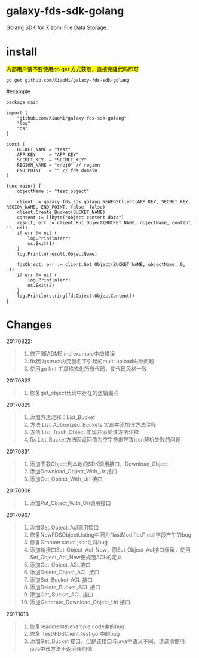 # galaxy-fds-sdk-golang

Golang SDK for Xiaomi File Data Storage.

# install

<mark>内部用户请不要使用go get 方式获取，直接克隆代码即可</mark>

```
go get github.com/XiaoMi/galaxy-fds-sdk-golang
```

#example

```
package main

import (
	"github.com/XiaoMi/galaxy-fds-sdk-golang"
	"log"
	"os"
)

const (
	BUCKET_NAME = "test"
	APP_KEY     = "APP_KEY"
	SECRET_KEY  = "SECRET_KEY"
	REGION_NAME = "cnbj0" // region
	END_POINT   = "" // fds domain
)

func main() {
	objectName := "test_object"

	client := galaxy_fds_sdk_golang.NEWFDSClient(APP_KEY, SECRET_KEY, REGION_NAME, END_POINT, false, false)
	client.Create_Bucket(BUCKET_NAME)
	content := []byte("object content data")
	result, err := client.Put_Object(BUCKET_NAME, objectName, content, "", nil)
	if err != nil {
		log.Println(err)
		os.Exit(1)
	}
	log.Println(result.ObjectName)

	fdsObject, err := client.Get_Object(BUCKET_NAME, objectName, 0, -1)
	if err != nil {
		log.Println(err)
		os.Exit(2)
	}
	log.Println(string(fdsObject.ObjectContent))
}

```

# Changes

20170822:
> 1. 修正README.md example中的错误
> 2. fix因为struct内变量名字引起的multi upload失败问题
> 3. 使用go fmt 工具格式化所有代码，使代码风格一致


20170823
> 1. 修复get_object代码中存在的逻辑漏洞

20170829
> 1. 添加方法注释：List_Bucket
> 2. 方法 List_Authorized_Buckets 实现并添加该方法注释
> 3. 方法 List_Trash_Object 实现并添加该方法注释
> 4. fix List_Bucket方法因返回值为空字符串导致json解析失败的问题

20170831
> 1. 添加下载Object到本地的SDK调用接口，Download_Object
> 2. 添加Download_Object_With_Uri接口
> 3. 添加Get_Object_With_Uri 接口

20170906
> 1. 添加Put_Object_With_Uri调用接口

20170907
> 1. 添加Get_Object_Acl调用接口
> 2. 修复NewFDSObjectListing中因为"lastModified":null字段产生的bug
> 3. 修复Grantee struct json注释bug
> 4. 添加新接口Set_Object_Acl_New，原Set_Object_Acl接口保留，使用Set_Object_Acl_New更规范ACL的定义
> 5. 添加Get_Object_ACL接口
> 6. 添加Delete_Object_ACL 接口
> 7. 添加Set_Bucket_ACL 接口
> 8. 添加Delete_Bucket_ACL 接口
> 9. 添加Get_Bucket_ACL 接口
> 10. 添加Generate_Download_Object_Uri 接口

20171013
> 1. 修复readme中的example code中的bug
> 2. 修复 Test/FDSClient_test.go 中的bug
> 3. 添加Get_Bucket 接口，但是该接口与java中语义不同，请谨慎使用，java中该方法不返回任何值
